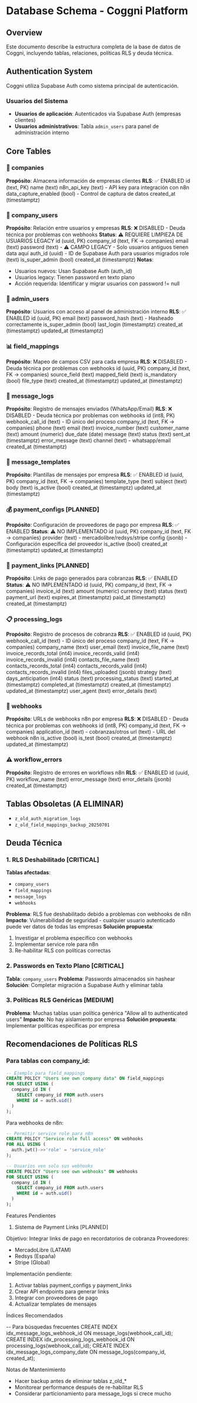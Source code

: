 # Database Schema - Coggni Platform

## Overview
Este documento describe la estructura completa de la base de datos de Coggni, incluyendo tablas, relaciones, políticas RLS y deuda técnica.

## Authentication System
Coggni utiliza Supabase Auth como sistema principal de autenticación.

### Usuarios del Sistema
- **Usuarios de aplicación**: Autenticados via Supabase Auth (empresas clientes)
- **Usuarios administrativos**: Tabla `admin_users` para panel de administración interno

## Core Tables

### 🏢 companies
**Propósito**: Almacena información de empresas clientes
**RLS**: ✅ ENABLED
id (text, PK)
name (text)
n8n_api_key (text) - API key para integración con n8n
data_capture_enabled (bool) - Control de captura de datos
created_at (timestamptz)

### 👤 company_users
**Propósito**: Relación entre usuarios y empresas
**RLS**: ❌ DISABLED - Deuda técnica por problemas con webhooks
**Status**: ⚠️ REQUIERE LIMPIEZA DE USUARIOS LEGACY
id (uuid, PK)
company_id (text, FK → companies)
email (text)
password (text) - ⚠️ CAMPO LEGACY - Solo usuarios antiguos tienen data aquí
auth_id (uuid) - ID de Supabase Auth para usuarios migrados
role (text)
is_super_admin (bool)
created_at (timestamptz)
**Notas**:
- Usuarios nuevos: Usan Supabase Auth (auth_id)
- Usuarios legacy: Tienen password en texto plano
- Acción requerida: Identificar y migrar usuarios con password != null

### 🔧 admin_users
**Propósito**: Usuarios con acceso al panel de administración interno
**RLS**: ✅ ENABLED
id (uuid, PK)
email (text)
password_hash (text) - Hasheado correctamente
is_super_admin (bool)
last_login (timestamptz)
created_at (timestamptz)
updated_at (timestamptz)

### 📊 field_mappings
**Propósito**: Mapeo de campos CSV para cada empresa
**RLS**: ❌ DISABLED - Deuda técnica por problemas con webhooks
id (uuid, PK)
company_id (text, FK → companies)
source_field (text)
mapped_field (text)
is_mandatory (bool)
file_type (text)
created_at (timestamptz)
updated_at (timestamptz)

### 📨 message_logs
**Propósito**: Registro de mensajes enviados (WhatsApp/Email)
**RLS**: ❌ DISABLED - Deuda técnica por problemas con webhooks
id (int8, PK)
webhook_call_id (text) - ID único del proceso
company_id (text, FK → companies)
phone (text)
email (text)
invoice_number (text)
customer_name (text)
amount (numeric)
due_date (date)
message (text)
status (text)
sent_at (timestamptz)
error_message (text)
channel (text) - whatsapp/email
created_at (timestamptz)

### 📝 message_templates
**Propósito**: Plantillas de mensajes por empresa
**RLS**: ✅ ENABLED
id (uuid, PK)
company_id (text, FK → companies)
template_type (text)
subject (text)
body (text)
is_active (bool)
created_at (timestamptz)
updated_at (timestamptz)

### 💰 payment_configs [PLANNED]
**Propósito**: Configuración de proveedores de pago por empresa
**RLS**: ✅ ENABLED
**Status**: ⚠️ NO IMPLEMENTADO
id (uuid, PK)
company_id (text, FK → companies)
provider (text) - mercadolibre/redsys/stripe
config (jsonb) - Configuración específica del proveedor
is_active (bool)
created_at (timestamptz)
updated_at (timestamptz)

### 🔗 payment_links [PLANNED]
**Propósito**: Links de pago generados para cobranzas
**RLS**: ✅ ENABLED
**Status**: ⚠️ NO IMPLEMENTADO
id (uuid, PK)
company_id (text, FK → companies)
invoice_id (text)
amount (numeric)
currency (text)
status (text)
payment_url (text)
expires_at (timestamptz)
paid_at (timestamptz)
created_at (timestamptz)

### 📋 processing_logs
**Propósito**: Registro de procesos de cobranza
**RLS**: ✅ ENABLED
id (uuid, PK)
webhook_call_id (text) - ID único del proceso
company_id (text, FK → companies)
company_name (text)
user_email (text)
invoice_file_name (text)
invoice_records_total (int4)
invoice_records_valid (int4)
invoice_records_invalid (int4)
contacts_file_name (text)
contacts_records_total (int4)
contacts_records_valid (int4)
contacts_records_invalid (int4)
files_uploaded (jsonb)
strategy (text)
days_anticipation (int4)
status (text)
processing_status (text)
started_at (timestamptz)
completed_at (timestamptz)
created_at (timestamptz)
updated_at (timestamptz)
user_agent (text)
error_details (text)

### 🔌 webhooks
**Propósito**: URLs de webhooks n8n por empresa
**RLS**: ❌ DISABLED - Deuda técnica por problemas con webhooks
id (int8, PK)
company_id (text, FK → companies)
application_id (text) - cobranzas/otros
url (text) - URL del webhook n8n
is_active (bool)
is_test (bool)
created_at (timestamptz)
updated_at (timestamptz)

### ⚠️ workflow_errors
**Propósito**: Registro de errores en workflows n8n
**RLS**: ✅ ENABLED
id (uuid, PK)
workflow_name (text)
error_message (text)
error_details (jsonb)
created_at (timestamptz)

## Tablas Obsoletas (A ELIMINAR)
- `z_old_auth_migration_logs`
- `z_old_field_mappings_backup_20250701`

## Deuda Técnica

### 1. RLS Deshabilitado [CRITICAL]
**Tablas afectadas**:
- `company_users`
- `field_mappings`
- `message_logs`
- `webhooks`

**Problema**: RLS fue deshabilitado debido a problemas con webhooks de n8n
**Impacto**: Vulnerabilidad de seguridad - cualquier usuario autenticado puede ver datos de todas las empresas
**Solución propuesta**:
1. Investigar el problema específico con webhooks
2. Implementar service role para n8n
3. Re-habilitar RLS con políticas correctas

### 2. Passwords en Texto Plano [CRITICAL]
**Tabla**: `company_users`
**Problema**: Passwords almacenados sin hashear
**Solución**: Completar migración a Supabase Auth y eliminar tabla

### 3. Políticas RLS Genéricas [MEDIUM]
**Problema**: Muchas tablas usan política genérica "Allow all to authenticated users"
**Impacto**: No hay aislamiento por empresa
**Solución propuesta**: Implementar políticas específicas por empresa

## Recomendaciones de Políticas RLS

### Para tablas con company_id:
```sql
-- Ejemplo para field_mappings
CREATE POLICY "Users see own company data" ON field_mappings
FOR SELECT USING (
  company_id IN (
    SELECT company_id FROM auth.users
    WHERE id = auth.uid()
  )
);
```

Para webhooks de n8n:

```sql
-- Permitir service role para n8n
CREATE POLICY "Service role full access" ON webhooks
FOR ALL USING (
  auth.jwt()->>'role' = 'service_role'
);

-- Usuarios ven solo sus webhooks
CREATE POLICY "Users see own webhooks" ON webhooks
FOR SELECT USING (
  company_id IN (
    SELECT company_id FROM auth.users
    WHERE id = auth.uid()
  )
);
```

Features Pendientes

1. Sistema de Payment Links [PLANNED]

Objetivo: Integrar links de pago en recordatorios de cobranza
Proveedores:
- MercadoLibre (LATAM)
- Redsys (España)
- Stripe (Global)

Implementación pendiente:
1. Activar tablas payment_configs y payment_links
2. Crear API endpoints para generar links
3. Integrar con proveedores de pago
4. Actualizar templates de mensajes

Índices Recomendados

-- Para búsquedas frecuentes
CREATE INDEX idx_message_logs_webhook_id ON message_logs(webhook_call_id);
CREATE INDEX idx_processing_logs_webhook_id ON processing_logs(webhook_call_id);
CREATE INDEX idx_message_logs_company_date ON message_logs(company_id, created_at);

Notas de Mantenimiento

- Hacer backup antes de eliminar tablas z_old_*
- Monitorear performance después de re-habilitar RLS
- Considerar particionamiento para message_logs si crece mucho 